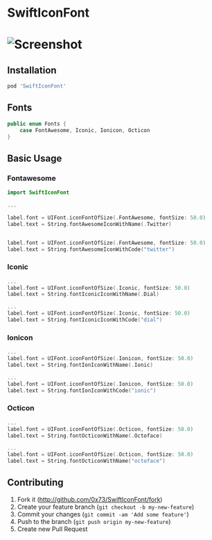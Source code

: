 SwiftIconFont
==================


# ![Screenshot](https://raw.githubusercontent.com/0x73/SwiftIconFont/master/Screenshots/screenshot0.png)


## Installation

````ruby
pod 'SwiftIconFont'
````

## Fonts
````swift
public enum Fonts {
    case FontAwesome, Iconic, Ionicon, Octicon
}
````


## Basic Usage

### Fontawesome

````swift
import SwiftIconFont

...

label.font = UIFont.iconFontOfSize(.FontAwesome, fontSize: 50.0)
label.text = String.fontAwesomeIconWithName(.Twitter)


label.font = UIFont.iconFontOfSize(.FontAwesome, fontSize: 50.0)
label.text = String.fontAwesomeIconWithCode("twitter")
````


### Iconic

````swift
...
label.font = UIFont.iconFontOfSize(.Iconic, fontSize: 50.0)
label.text = String.fontIconicIconWithName(.Dial)

...
label.font = UIFont.iconFontOfSize(.Iconic, fontSize: 50.0)
label.text = String.fontIconicIconWithCode("dial")
````

### Ionicon

````swift
...
label.font = UIFont.iconFontOfSize(.Ionicon, fontSize: 50.0)
label.text = String.fontIonIconWithName(.Ionic)

...
label.font = UIFont.iconFontOfSize(.Ionicon, fontSize: 50.0)
label.text = String.fontIonIconWithCode("ionic")
````

### Octicon

````swift
...
label.font = UIFont.iconFontOfSize(.Octicon, fontSize: 50.0)
label.text = String.fontOcticonWithName(.Octoface)

...
label.font = UIFont.iconFontOfSize(.Octicon, fontSize: 50.0)
label.text = String.fontOcticonWithName("octoface")
````

## Contributing

1. Fork it (http://github.com/0x73/SwiftIconFont/fork)
2. Create your feature branch (`git checkout -b my-new-feature`)
3. Commit your changes (`git commit -am 'Add some feature'`)
4. Push to the branch (`git push origin my-new-feature`)
5. Create new Pull Request
